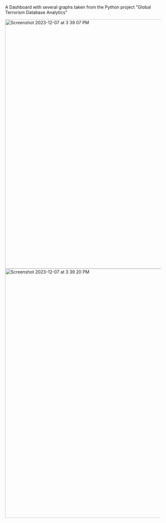 
A Dashboard with several graphs taken from the Python project "Global Terrorism Database Analytics"

<img width="807" alt="Screenshot 2023-12-07 at 3 39 07 PM" src="https://github.com/tkvlnko/streamlit_BI/assets/121293135/8ea9d86b-ed14-4a6a-ba81-40c974e01711">
<img width="807" alt="Screenshot 2023-12-07 at 3 39 20 PM" src="https://github.com/tkvlnko/streamlit_BI/assets/121293135/21804999-59ce-4ffa-8c9d-25f124bac955">
